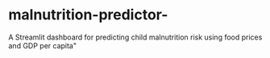 # malnutrition-predictor-
A Streamlit dashboard for predicting child malnutrition risk using food prices and GDP per capita"
